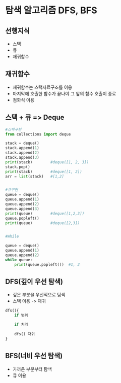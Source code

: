# 탐색 알고리즘 DFS, BFS

## 선행지식
- 스택
- 큐
- 재귀함수

## 재귀함수
- 재귀함수는 스택자료구조를 이용
- 마지막에 호출한 함수가 끝나야 그 앞의 함수 호출이 종료
- 점화식 이용

## 스택 + 큐 => Deque
``` python
#스택구현
from collections import deque

stack = deque()
stack.append(1)
stack.append(2)
stack.append(3)
print(stack)        #deque([1, 2, 3])
stack.pop()  
print(stack)        #deque([1, 2])
arr = list(stack)   #[1,2]


#큐구현
queue = deque()
queue.append(1)
queue.append(2)
queue.append(3)
print(queue)        #deque([1,2,3])
queue.popleft()     
print(queue)        #deque([2,3])


#While

queue = deque()
queue.append(1)
queue.append(2)
while queue:
    print(queue.popleft())  #1, 2

```


## DFS(깊이 우선 탐색)
- 깊은 부분을 우선적으로 탐색
- 스택 이용 -> 재귀
``` python
dfs(){
    if 범위

    if 처리
    
    dfs() 재귀
}
```

## BFS(너비 우선 탐색)
- 가까운 부분부터 탐색
- 큐 이용